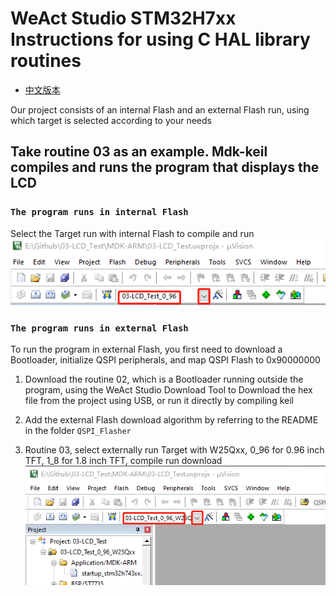 # WeAct Studio STM32H7xx Instructions for using C HAL library routines

* [中文版本](./README-zh.md)

Our project consists of an internal Flash and an external Flash run, using which target is selected according to your needs

## Take routine 03 as an example. Mdk-keil compiles and runs the program that displays the LCD

### `The program runs in internal Flash`

Select the Target run with internal Flash to compile and run
    ![keilInternal1](Images/keilInternal1.png)

### `The program runs in external Flash`

To run the program in external Flash, you first need to download a Bootloader, initialize QSPI peripherals, and map QSPI Flash to 0x90000000

1. Download the routine 02, which is a Bootloader running outside the program, using the WeAct Studio Download Tool to Download the hex file from the project using USB, or run it directly by compiling keil

2. Add the external Flash download algorithm by referring to the README in the folder `QSPI_Flasher`

3. Routine 03, select externally run Target with W25Qxx, 0_96 for 0.96 inch TFT, 1_8 for 1.8 inch TFT, compile run download
    ![keilInternal2](Images/keilInternal2.png)
